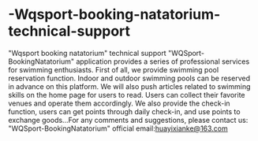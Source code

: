 # -Wqsport-booking-natatorium-technical-support
"Wqsport booking natatorium" technical support
"WQSport-BookingNatatorium" application provides a series of professional services for swimming enthusiasts. First of all, we provide swimming pool reservation function. Indoor and outdoor swimming pools can be reserved in advance on this platform. We will also push articles related to swimming skills on the home page for users to read. Users can collect their favorite venues and operate them accordingly. We also provide the check-in function, users can get points through daily check-in, and use points to exchange goods…For any comments and suggestions, please contact us: "WQSport-BookingNatatorium" official email:huayixianke@163.com
